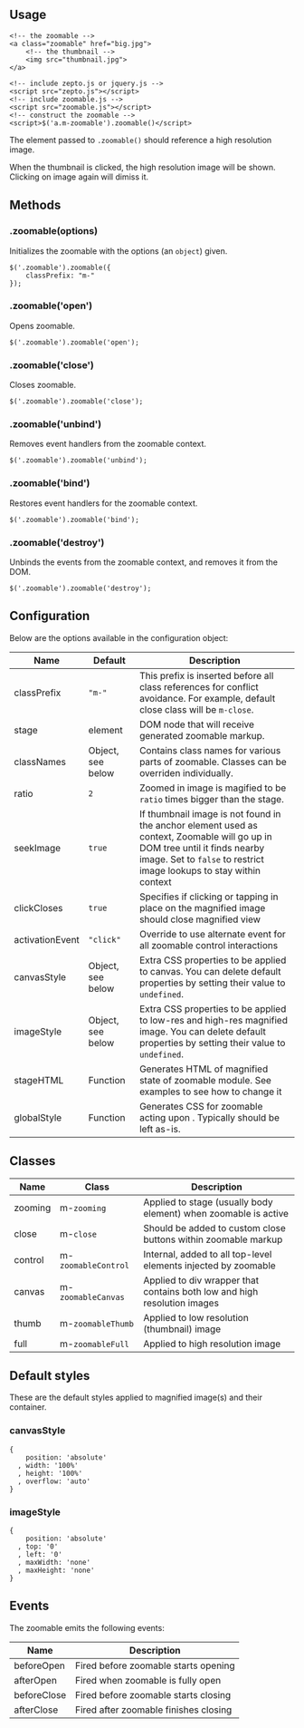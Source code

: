 ## Usage

    <!-- the zoomable -->
    <a class="zoomable" href="big.jpg">
        <!-- the thumbnail -->
        <img src="thumbnail.jpg">
    </a>

    <!-- include zepto.js or jquery.js -->
    <script src="zepto.js"></script>
    <!-- include zoomable.js -->
    <script src="zoomable.js"></script>
    <!-- construct the zoomable -->
    <script>$('a.m-zoomable').zoomable()</script>

The element passed to `.zoomable()` should reference a high resolution
image.

When the thumbnail is clicked, the high resolution image will be shown.
Clicking on image again will dimiss it.

## Methods

### .zoomable(options)

Initializes the zoomable with the options (an `object`) given.

    $('.zoomable').zoomable({
        classPrefix: "m-"
    });

### .zoomable('open')

Opens zoomable.

    $('.zoomable').zoomable('open');

### .zoomable('close')

Closes zoomable.

    $('.zoomable').zoomable('close');

### .zoomable('unbind')

Removes event handlers from the zoomable context.

    $('.zoomable').zoomable('unbind');

### .zoomable('bind')

Restores event handlers for the zoomable context.

    $('.zoomable').zoomable('bind');

### .zoomable('destroy')

Unbinds the events from the zoomable context, and removes it from the DOM.

    $('.zoomable').zoomable('destroy');


## Configuration

Below are the options available in the configuration object:

| Name          | Default        | Description                               |   
|---------------|----------------|-------------------------------------------|
| classPrefix   | `"m-"`         |This prefix is inserted before all class references for conflict avoidance. For example, default close class will be `m-close`. |
| stage         | <body> element | DOM node that will receive generated zoomable markup. |
| classNames    | Object, see below | Contains class names for various parts of zoomable. Classes can be overriden individually. |
| ratio         | `2`            | Zoomed in image is magified to be `ratio` times bigger than the stage. |
| seekImage     | `true`         | If thumbnail image is not found in the anchor element used as context, Zoomable will go up in DOM tree until it finds nearby image. Set to `false` to restrict image lookups to stay within context |
| clickCloses   | `true`         | Specifies if clicking or tapping in place on the magnified image should close magnified view |
| activationEvent | `"click"` | Override to use alternate event for all zoomable control interactions |
| canvasStyle  | Object, see below | Extra CSS properties to be applied to canvas. You can delete default properties by setting their value to `undefined`. | 
| imageStyle   | Object, see below | Extra CSS properties to be applied to low-res and high-res magnified image. You can delete default properties by setting their value to `undefined`. |
| stageHTML | Function | Generates HTML of magnified state of zoomable module. See examples to see how to change it |
| globalStyle | Function | Generates CSS for zoomable acting upon <body>. Typically should be left as-is. |

## Classes

| Name        | Class       | Description                                                                         |           
|-------------|-------------|-------------------------------------------------------------------------------------|
| zooming | m-`zooming` | Applied to stage (usually body element) when zoomable is active |
| close | m-`close` | Should be added to custom close buttons within zoomable markup |
| control | m-`zoomableControl` | Internal, added to all top-level elements injected by zoomable |
| canvas | m-`zoomableCanvas` | Applied to div wrapper that contains both low and high resolution images |
| thumb | m-`zoomableThumb` | Applied to low resolution (thumbnail) image |
| full | m-`zoomableFull` | Applied to high resolution image |

## Default styles

These are the default styles applied to magnified image(s) and their container.

### canvasStyle
    { 
        position: 'absolute'
      , width: '100%'
      , height: '100%'
      , overflow: 'auto'
    }

### imageStyle
    { 
        position: 'absolute'
      , top: '0'
      , left: '0'
      , maxWidth: 'none'
      , maxHeight: 'none'        
    }

## Events

The zoomable emits the following events:

| Name          | Description                               |   
|---------------|-------------------------------------------|
| beforeOpen    | Fired before zoomable starts opening      |
| afterOpen     | Fired when zoomable is fully open         |
| beforeClose   | Fired before zoomable starts closing      |
| afterClose    | Fired after zoomable finishes closing     |

<!--

## Limitations

Zoomable relies on click event for activation and deactivation. This results 
in about ~300ms delay in iOS, as Mobile Safari waits to ensure that event 
in question is a single tap rather than built-in page zooming double tap. 
We do not bundle a quick tap implementation with zoomable, but you can 
attach a tap event manually. Here is an example of custom binding that 
uses [jQuery tappable](https://github.com/aanand/jquery.tappable.js/blob/master/jquery.tappable.js):

    var el = $('a.zoomable').zoomable();
    el.tappable(function() {
        $(this).zoomable('show');
    });
    
Other quick touch implementations can be used in similar ways.

-->
